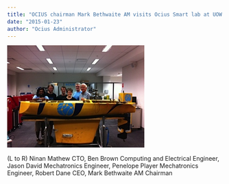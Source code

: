 ```yaml
---
title: "OCIUS chairman Mark Bethwaite AM visits Ocius Smart lab at UOW Friday 23rd Jan"
date: "2015-01-23"
author: "Ocius Administrator"
---
```


![Ocius Team](./IMG_1447.jpg)

(L to R) Ninan Mathew CTO, Ben Brown Computing and Electrical Engineer, Jason David Mechatronics Engineer, Penelope Player Mechatronics Engineer, Robert Dane CEO, Mark Bethwaite AM Chairman
